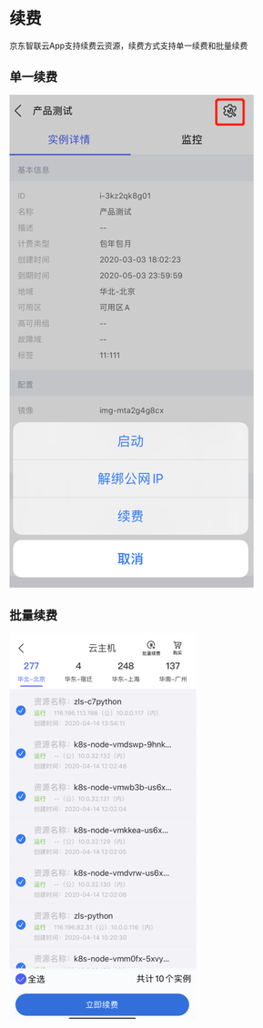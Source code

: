 # 续费
京东智联云App支持续费云资源，续费方式支持单一续费和批量续费

## 单一续费
![](../../../../image/JdcloudApp/单一续费.png)

## 批量续费
![](../../../../image/JdcloudApp/批量续费.png)
